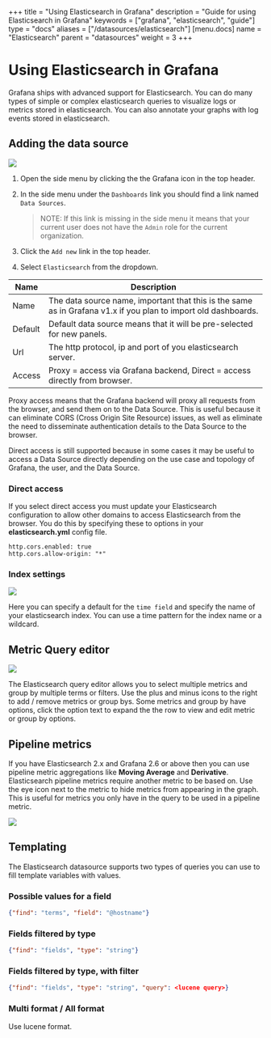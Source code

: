 +++
title = "Using Elasticsearch in Grafana"
description = "Guide for using Elasticsearch in Grafana"
keywords = ["grafana", "elasticsearch", "guide"]
type = "docs"
aliases = ["/datasources/elasticsearch"]
[menu.docs]
name = "Elasticsearch"
parent = "datasources"
weight = 3
+++

# Using Elasticsearch in Grafana

Grafana ships with advanced support for Elasticsearch. You can do many types of
simple or complex elasticsearch queries to visualize logs or metrics stored in elasticsearch. You can
also annotate your graphs with log events stored in elasticsearch.

## Adding the data source

![](/img/docs/v2/add_Graphite.jpg)

1. Open the side menu by clicking the the Grafana icon in the top header.
2. In the side menu under the `Dashboards` link you should find a link named `Data Sources`.

    > NOTE: If this link is missing in the side menu it means that your current user does not have the `Admin` role for the current organization.

3. Click the `Add new` link in the top header.
4. Select `Elasticsearch` from the dropdown.

Name | Description
------------ | -------------
Name | The data source name, important that this is the same as in Grafana v1.x if you plan to import old dashboards.
Default | Default data source means that it will be pre-selected for new panels.
Url | The http protocol, ip and port of you elasticsearch server.
Access | Proxy = access via Grafana backend, Direct = access directly from browser.

Proxy access means that the Grafana backend will proxy all requests from the browser, and send them on to the Data Source. This is useful because it can eliminate CORS (Cross Origin Site Resource) issues, as well as eliminate the need to disseminate authentication details to the Data Source to the browser.

Direct access is still supported because in some cases it may be useful to access a Data Source directly depending on the use case and topology of Grafana, the user, and the Data Source.

### Direct access
If you select direct access you must update your Elasticsearch configuration to allow other domains to access
Elasticsearch from the browser. You do this by specifying these to options in your **elasticsearch.yml** config file.

    http.cors.enabled: true
    http.cors.allow-origin: "*"

### Index settings

![](/img/docs/elasticsearch/elasticsearch_ds_details.png)

Here you can specify a default for the `time field` and specify the name of your elasticsearch index. You can use
a time pattern for the index name or a wildcard.

## Metric Query editor

![](/img/docs/elasticsearch/query_editor.png)

The Elasticsearch query editor allows you to select multiple metrics and group by multiple terms or filters. Use the plus and minus icons to the right to add / remove
metrics or group bys. Some metrics and group by have options, click the option text to expand the the row to view and edit metric or group by options.

## Pipeline metrics

If you have Elasticsearch 2.x and Grafana 2.6 or above then you can use pipeline metric aggregations like
**Moving Average** and **Derivative**. Elasticsearch pipeline metrics require another metric to be based on. Use the eye icon next to the metric
to hide metrics from appearing in the graph. This is useful for metrics you only have in the query to be used
in a pipeline metric.

![](/img/docs/elasticsearch/pipeline_metrics_editor.png)

## Templating

The Elasticsearch datasource supports two types of queries you can use to fill template variables with values.

### Possible values for a field

```json
{"find": "terms", "field": "@hostname"}
```

### Fields filtered by type
```json
{"find": "fields", "type": "string"}
```

### Fields filtered by type, with filter
```json
{"find": "fields", "type": "string", "query": <lucene query>}
```

### Multi format / All format
Use lucene format.


